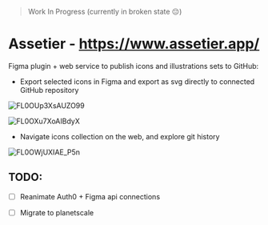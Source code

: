> Work In Progress (currently in broken state 😔)

# Assetier - https://www.assetier.app/

Figma plugin + web service to publish icons and illustrations sets to GitHub:

- Export selected icons in Figma and export as svg directly to connected GitHub repository

![FL0OUp3XsAUZO99](https://user-images.githubusercontent.com/827338/180807703-c82e6eb3-6350-4c0b-9c2d-72b8163f11bc.jpeg)

![FL0OXu7XoAIBdyX](https://user-images.githubusercontent.com/827338/180807722-f9335c05-1b37-4f5b-8d5c-0f31f1933c1b.jpeg)

- Navigate icons collection on the web, and explore git history

![FL0OWjUXIAE_P5n](https://user-images.githubusercontent.com/827338/180807715-3d7efaee-1269-4f42-9da3-fdf8e67561ae.jpeg)

## TODO:

- [ ] Reanimate Auth0 + Figma api connections

- [ ] Migrate to planetscale
